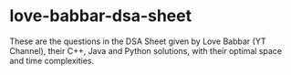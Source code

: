 # love-babbar-dsa-sheet
These are the questions in the DSA Sheet given by Love Babbar (YT Channel), their C++, Java and Python solutions, with their optimal space and time complexities.
